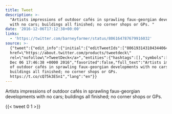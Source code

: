 ```yaml
---
title: Tweet
description: >-
  "Artists impressions of outdoor cafés in sprawling faux-georgian developments
  with no cars; buildings all finished; no corner shops or GPs. "
date: '2016-12-06T17:12:38+00:00'
links:
  - 'https://twitter.com/barneyfarmer/status/806164787679916032'
source: >-
  {"tweet":{"edit_info":{"initial":{"editTweetIds":["806193143104344064"],"editableUntil":"2016-12-06T18:46:38.317Z","editsRemaining":"5","isEditEligible":true}},"retweeted":false,"source":"<a
  href=\"https://about.twitter.com/products/tweetdeck\"
  rel=\"nofollow\">TweetDeck</a>","entities":{"hashtags":[],"symbols":[],"user_mentions":[],"urls":[{"url":"https://t.co/cQ75k3ESn1","expanded_url":"https://twitter.com/barneyfarmer/status/806164787679916032","display_url":"twitter.com/barneyfarmer/s…","indices":["139","162"]}]},"display_text_range":["0","162"],"favorite_count":"0","id_str":"806193143104344064","truncated":false,"retweet_count":"1","id":"806193143104344064","possibly_sensitive":false,"created_at":"Tue
  Dec 06 17:46:38 +0000 2016","favorited":false,"full_text":"Artists impressions
  of outdoor cafés in sprawling faux-georgian developments with no cars;
  buildings all finished; no corner shops or GPs.
  https://t.co/cQ75k3ESn1","lang":"en"}}
---
```

Artists impressions of outdoor cafés in sprawling faux-georgian developments with no cars; buildings all finished; no corner shops or GPs. 
    
{{< tweet 0 1 >}}
    
